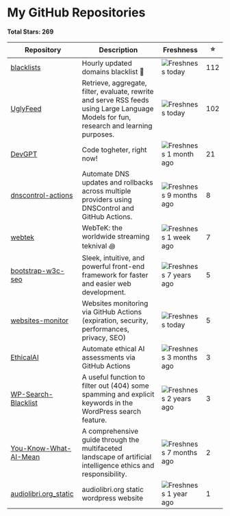 
# My GitHub Repositories

**Total Stars: 269**

| Repository | Description | Freshness | ⭐️ |
|------------|-------------|-----------|----|
| [blacklists](https://github.com/fabriziosalmi/blacklists) | Hourly updated domains blacklist 🚫  | <img src="https://img.shields.io/badge/Freshness-today-green?style=flat-square" alt="Freshness today"> | 112 |
| [UglyFeed](https://github.com/fabriziosalmi/UglyFeed) | Retrieve, aggregate, filter, evaluate, rewrite and serve RSS feeds using Large Language Models for fun, research and learning purposes. | <img src="https://img.shields.io/badge/Freshness-today-green?style=flat-square" alt="Freshness today"> | 102 |
| [DevGPT](https://github.com/fabriziosalmi/DevGPT) | Code togheter, right now! | <img src="https://img.shields.io/badge/Freshness-1%20month%20ago-lightgrey?style=flat-square" alt="Freshness 1 month ago"> | 21 |
| [dnscontrol-actions](https://github.com/fabriziosalmi/dnscontrol-actions) | Automate DNS updates and rollbacks across multiple providers using DNSControl and GitHub Actions. | <img src="https://img.shields.io/badge/Freshness-9%20months%20ago-lightgrey?style=flat-square" alt="Freshness 9 months ago"> | 8 |
| [webtek](https://github.com/fabriziosalmi/webtek) | WebTeK: the worldwide streaming teknival ꩜ | <img src="https://img.shields.io/badge/Freshness-1%20week%20ago-lightgrey?style=flat-square" alt="Freshness 1 week ago"> | 7 |
| [bootstrap-w3c-seo](https://github.com/fabriziosalmi/bootstrap-w3c-seo) | Sleek, intuitive, and powerful front-end framework for faster and easier web development. | <img src="https://img.shields.io/badge/Freshness-7%20years%20ago-lightgrey?style=flat-square" alt="Freshness 7 years ago"> | 5 |
| [websites-monitor](https://github.com/fabriziosalmi/websites-monitor) | Websites monitoring via GitHub Actions (expiration, security, performances, privacy, SEO) | <img src="https://img.shields.io/badge/Freshness-today-green?style=flat-square" alt="Freshness today"> | 5 |
| [EthicalAI](https://github.com/fabriziosalmi/EthicalAI) | Automate ethical AI assessments via GitHub Actions | <img src="https://img.shields.io/badge/Freshness-3%20months%20ago-lightgrey?style=flat-square" alt="Freshness 3 months ago"> | 3 |
| [WP-Search-Blacklist](https://github.com/fabriziosalmi/WP-Search-Blacklist) | A useful function to filter out (404) some spamming and explicit keywords in the WordPress search feature. | <img src="https://img.shields.io/badge/Freshness-2%20years%20ago-lightgrey?style=flat-square" alt="Freshness 2 years ago"> | 3 |
| [You-Know-What-AI-Mean](https://github.com/fabriziosalmi/You-Know-What-AI-Mean) | A comprehensive guide through the multifaceted landscape of artificial intelligence ethics and responsibility. | <img src="https://img.shields.io/badge/Freshness-7%20months%20ago-lightgrey?style=flat-square" alt="Freshness 7 months ago"> | 2 |
| [audiolibri.org_static](https://github.com/fabriziosalmi/audiolibri.org_static) | audiolibri.org static wordpress website | <img src="https://img.shields.io/badge/Freshness-1%20year%20ago-lightgrey?style=flat-square" alt="Freshness 1 year ago"> | 1 |

